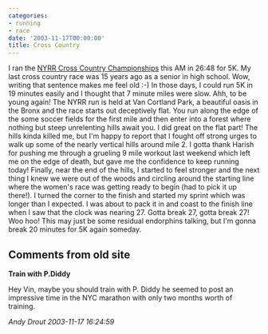 ```yaml
---
categories:
- running
- race
date: '2003-11-17T00:00:00'
title: Cross Country
---
```



I ran the [NYRR Cross Country Championships](http://web2.nyrrc.org/cgi-bin/start.cgi/aes-programs/results/startup.html?result.id=a31116&amp;result.year=2003) this AM in 26:48 for 5K. My last cross country race was 15 years ago as a senior in high school. Wow, writing that sentence makes me feel old :-) In those days, I could run 5K in 19 minutes easily and I thought that 7 minute miles were slow. Ahh, to be young again! The NYRR run is held at Van Cortland Park, a beautiful oasis in the Bronx and the race starts out deceptively flat. You run along the edge of the some soccer fields for the first mile and then enter into a forest where nothing but steep unrelenting hills await you. I did great on the flat part! The hills kinda killed me, but I'm happy to report that I fought off strong urges to walk up some of the nearly vertical hills around mile 2. I gotta thank Harish for pushing me through a grueling 9 mile workout last weekend which left me on the edge of death, but gave me the confidence to keep running today! Finally, near the end of the hills, I started to feel stronger and the next thing I knew we were out of the woods and circling around the starting line where the women's race was getting ready to begin (had to pick it up there!). I turned the corner to the finish and started my sprint which was longer than I expected. I was about to pack it in and coast to the finish line when I saw that the clock was nearing 27. Gotta break 27, gotta break 27! Woo hoo!   This may just be some residual endorphins talking, but I'm gonna break 20 minutes for 5K again someday.

<div id="comment-box">
<h2>Comments from old site</h2>

<div class="one-comment">
<p><b>Train with P.Diddy</b></p>
<p>
Hey Vin, maybe you should train with P. Diddy he seemed to post an
impressive time in the NYC marathon with only two months worth of
training.
</p>
<address class="signature">
<span class="author">Andy Drout</span>
<span class="date">2003-11-17 16:24:59</span>
</address>
</div>

</div>
